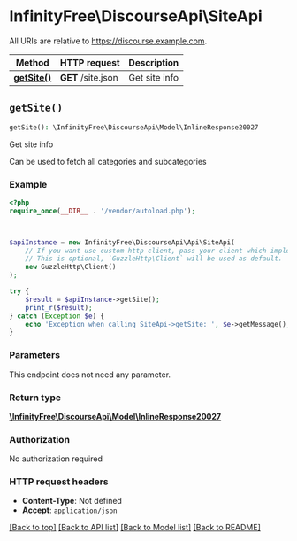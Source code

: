 # InfinityFree\DiscourseApi\SiteApi

All URIs are relative to https://discourse.example.com.

Method | HTTP request | Description
------------- | ------------- | -------------
[**getSite()**](SiteApi.md#getSite) | **GET** /site.json | Get site info


## `getSite()`

```php
getSite(): \InfinityFree\DiscourseApi\Model\InlineResponse20027
```

Get site info

Can be used to fetch all categories and subcategories

### Example

```php
<?php
require_once(__DIR__ . '/vendor/autoload.php');



$apiInstance = new InfinityFree\DiscourseApi\Api\SiteApi(
    // If you want use custom http client, pass your client which implements `GuzzleHttp\ClientInterface`.
    // This is optional, `GuzzleHttp\Client` will be used as default.
    new GuzzleHttp\Client()
);

try {
    $result = $apiInstance->getSite();
    print_r($result);
} catch (Exception $e) {
    echo 'Exception when calling SiteApi->getSite: ', $e->getMessage(), PHP_EOL;
}
```

### Parameters

This endpoint does not need any parameter.

### Return type

[**\InfinityFree\DiscourseApi\Model\InlineResponse20027**](../Model/InlineResponse20027.md)

### Authorization

No authorization required

### HTTP request headers

- **Content-Type**: Not defined
- **Accept**: `application/json`

[[Back to top]](#) [[Back to API list]](../../README.md#endpoints)
[[Back to Model list]](../../README.md#models)
[[Back to README]](../../README.md)
